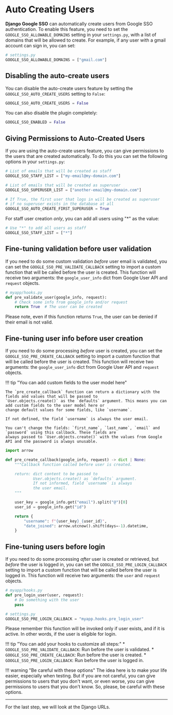 # Auto Creating Users

**Django Google SSO** can automatically create users from Google SSO authentication. To enable this feature, you need to
set the `GOOGLE_SSO_ALLOWABLE_DOMAINS` setting in your `settings.py`, with a list of domains that will be allowed to create.
For example, if any user with a gmail account can sign in, you can set:

```python
# settings.py
GOOGLE_SSO_ALLOWABLE_DOMAINS = ["gmail.com"]
```

## Disabling the auto-create users

You can disable the auto-create users feature by setting the `GOOGLE_SSO_AUTO_CREATE_USERS` setting to `False`:

```python
GOOGLE_SSO_AUTO_CREATE_USERS = False
```

You can also disable the plugin completely:

```python
GOOGLE_SSO_ENABLED = False
```

## Giving Permissions to Auto-Created Users

If you are using the auto-create users feature, you can give permissions to the users that are created automatically. To do
this you can set the following options in your `settings.py`:

```python
# List of emails that will be created as staff
GOOGLE_SSO_STAFF_LIST = ["my-email@my-domain.com"]

# List of emails that will be created as superuser
GOOGLE_SSO_SUPERUSER_LIST = ["another-email@my-domain.com"]

# If True, the first user that logs in will be created as superuser
# if no superuser exists in the database at all
GOOGLE_SSO_AUTO_CREATE_FIRST_SUPERUSER = True
```

For staff user creation _only_, you can add all users using "*" as the value:

```python
# Use "*" to add all users as staff
GOOGLE_SSO_STAFF_LIST = ["*"]
```

## Fine-tuning validation before user validation

If you need to do some custom validation _before_ user email is validated, you can set the
`GOOGLE_SSO_PRE_VALIDATE_CALLBACK` setting to import a custom function that will be called before the user is created.
This function will receive two arguments: the `google_user_info` dict from Google User API and `request` objects.

```python
# myapp/hooks.py
def pre_validate_user(google_info, request):
    # Check some info from google_info and/or request
    return True  # The user can be created
```

Please note, even if this function returns `True`, the user can be denied if their email is not valid.

## Fine-tuning user info before user creation

If you need to do some processing _before_ user is created, you can set the
`GOOGLE_SSO_PRE_CREATE_CALLBACK` setting to import a custom function that will be called before the user is created.
This function will receive two arguments: the `google_user_info` dict from Google User API and `request` objects.

!!! tip "You can add custom fields to the user model here"

    The `pre_create_callback` function can return a dictionary with the fields and values that will be passed to
    `User.objects.create()` as the `defaults` argument. This means you can add custom fields to the user model here or
    change default values for some fields, like `username`.

    If not defined, the field `username` is always the user email.

    You can't change the fields: `first_name`, `last_name`, `email` and `password` using this callback. These fields are
    always passed to `User.objects.create()` with the values from Google API and the password is always unusable.


```python
import arrow

def pre_create_callback(google_info, request) -> dict | None:
    """Callback function called before user is created.

    return: dict content to be passed to
            User.objects.create() as `defaults` argument.
            If not informed, field `username` is always
            the user email.
    """

    user_key = google_info.get("email").split("@")[0]
    user_id = google_info.get("id")

    return {
        "username": f"{user_key}_{user_id}",
        "date_joined": arrow.utcnow().shift(days=-1).datetime,
    }
```

## Fine-tuning users before login

If you need to do some processing _after_ user is created or retrieved,
but _before_ the user is logged in, you can set the
`GOOGLE_SSO_PRE_LOGIN_CALLBACK` setting to import a custom function that will be called before the user is logged in.
This function will receive two arguments: the `user` and `request` objects.

```python
# myapp/hooks.py
def pre_login_user(user, request):
    # Do something with the user
    pass

# settings.py
GOOGLE_SSO_PRE_LOGIN_CALLBACK = "myapp.hooks.pre_login_user"
```

Please remember this function will be invoked only if user exists, and if it is active.
In other words, if the user is eligible for login.

!!! tip "You can add your hooks to customize all steps:"
    * `GOOGLE_SSO_PRE_VALIDATE_CALLBACK`: Run before the user is validated.
    * `GOOGLE_SSO_PRE_CREATE_CALLBACK`: Run before the user is created.
    * `GOOGLE_SSO_PRE_LOGIN_CALLBACK`: Run before the user is logged in.


!!! warning "Be careful with these options"
    The idea here is to make your life easier, especially when testing. But if you are not careful, you can give
    permissions to users that you don't want, or even worse, you can give permissions to users that you don't know.
    So, please, be careful with these options.

---

For the last step, we will look at the Django URLs.

